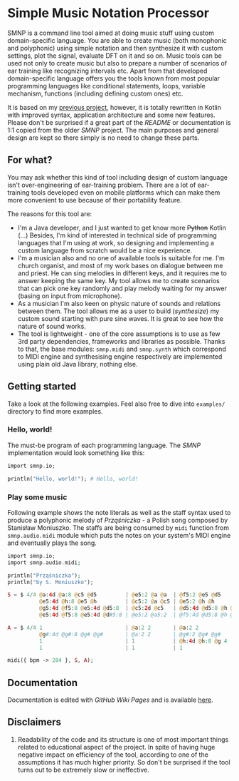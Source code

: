 # Simple Music Notation Processor
SMNP is a command line tool aimed at doing music stuff using custom domain-specific language.
You are able to create music (both monophonic and polyphonic) using simple notation 
and then synthesize it with custom settings, plot the signal, evaluate DFT on it and so on.
Music tools can be used not only to create music but also to prepare a number of scenarios 
of ear training like recognizing intervals etc.
Apart from that developed domain-specific language offers you the tools known from most popular 
programming languages like conditional statements, loops, variable mechanism, 
functions (including defining custom ones) etc.
  
It is based on my [previous project](https://github.com/bartlomiej-pluta/Simple-Music-Notation-Processor), however, it is
totally rewritten in Kotlin with improved syntax, application architecture and some new features.
Please don't be surprised if a great part of the _README_ or documentation is 1:1 copied from the older _SMNP_ project.
The main purposes and general design are kept so there simply is no need to change these parts.

## For what?
You may ask whether this kind of tool including design of custom language isn't 
over-engineering of ear-training problem. There are a lot of ear-training tools developed even
on mobile platforms which can make them more convenient to use because of their portability feature.  

The reasons for this tool are:
* I'm a Java developer, and I just wanted to get know more ~~Python~~ Kotlin (...)
Besides, I'm kind of interested in technical side of programming languages that I'm using at work, 
so designing and implementing a custom language from scratch would be a nice experience. 
* I'm a musician also and no one of available tools is suitable for me. 
I'm church organist, and most of my work bases on dialogue between me and priest. He can
sing melodies in different keys, and it requires me to answer keeping the same key. 
My tool allows me to create scenarios that can pick one key randomly and play melody 
waiting for my answer (basing on input from microphone).
* As a musician I'm also keen on physic nature of sounds and relations between them. 
The tool allows me as a user to build (_synthesize_) my custom sound starting with pure sine waves.
It is great to see how the nature of sound works.
* The tool is lightweight - one of the core assumptions is to use as few 3rd party dependencies, frameworks and libraries
as possible. Thanks to that, the base modules: `smnp.midi` and `smnp.synth` 
which correspond to MIDI engine and synthesising engine respectively are implemented using plain old Java library, nothing else.

## Getting started
Take a look at the following examples. Feel also free to dive into `examples/` directory to find more examples.

### Hello, world!
The must-be program of each programming language. 
The _SMNP_ implementation would look something like this:
```php
import smnp.io;

println("Hello, world!"); # Hello, world!
```

### Play some music
Following example shows the note literals as well as the staff syntax
used to produce a polyphonic melody of _Prząśniczka_ - a Polish song composed by Stanisław Moniuszko.
The staffs are being consumed by `midi` function from `smnp.audio.midi` module which
puts the notes on your system's MIDI engine and eventually plays the song.
```php
import smnp.io;
import smnp.audio.midi;

println("Prząśniczka");
println("by S. Moniuszko");

S = $ 4/4 @a:4d @a:8 @c5 @d5         | @e5:2 @a @a  | @f5:2 @e5 @d5       | @e5:2d @e5 |
          @e5:4d @h:8 @e5 @h         | @c5:2 @a @c5 | @e5:2 @h @h         | @c5:2d @e5 |
          @g5:4d @f5:8 @e5:4d @d5:8  | @c5:2d @c5   | @d5:4d @d5:8 @h @g  | @e5:2d 4   |
          @e5:4d @f5:8 @e5:4d @d#5:8 | @e5:2 @a5:2  | @f5:4d @d5:8 @h @e5 | @a:2d 4    ||;

A = $ 4/4 1                          | @a:2 2       | @a:2 2              | @a:2d 4    |
          @g#:4d @g#:8 @g# @g#       | @a:2 2       | @g#:2 @g# @g#       | @a:2d 4    |
          1                          | 1            | @h:4d @h:8 @g 4     | @c5:2d 4   |
          1                          | 1            | 1                   | 1          ||;

midi({ bpm -> 284 }, S, A);

```


## Documentation
Documentation is edited with _GitHub Wiki Pages_ and is available [here](https://github.com/bartlomiej-pluta/smnp/wiki).

## Disclaimers
1. Readability of the code and its structure is one of most important things
related to educational aspect of the project. In spite of having huge negative impact 
on efficiency of the tool, according to one of the assumptions 
it has much higher priority. So don't be surprised 
if the tool turns out to be extremely slow or ineffective.
